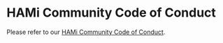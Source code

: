# HAMi Community Code of Conduct

Please refer to our [HAMi Community Code of Conduct](https://github.com/Project-HAMi/community/blob/main/CODE_OF_CONDUCT.md).

